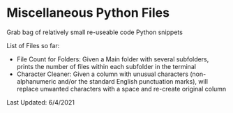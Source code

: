 # Miscellaneous Python Files
Grab bag of relatively small re-useable code Python snippets 

List of Files so far:
- File Count for Folders: Given a Main folder with several subfolders, prints the number of files within each subfolder in the terminal
- Character Cleaner: Given a column with unusual characters (non-alphanumeric and/or the standard English punctuation marks), will replace unwanted characters with a space and re-create original column

Last Updated: 6/4/2021
